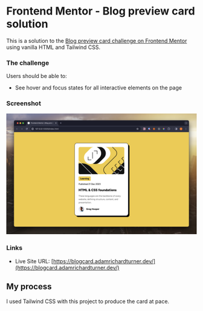 # Frontend Mentor - Blog preview card solution

This is a solution to the [Blog preview card challenge on Frontend Mentor](https://www.frontendmentor.io/challenges/blog-preview-card-ckPaj01IcS) using vanilla HTML and Tailwind CSS.

### The challenge

Users should be able to:

- See hover and focus states for all interactive elements on the page

### Screenshot

![](./screenshot.png)

### Links

- Live Site URL: [https://blogcard.adamrichardturner.dev/](https://blogcard.adamrichardturner.dev/)

## My process

I used Tailwind CSS with this project to produce the card at pace.

